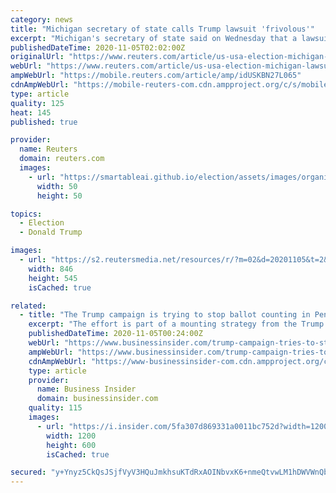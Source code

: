 ```yaml
---
category: news
title: "Michigan secretary of state calls Trump lawsuit 'frivolous'"
excerpt: "Michigan's secretary of state said on Wednesday that a lawsuit by U.S. President Donald Trump seeking to halt counting of votes was \"frivolous.\""
publishedDateTime: 2020-11-05T02:02:00Z
originalUrl: "https://www.reuters.com/article/us-usa-election-michigan-lawsuit-idUSKBN27L065"
webUrl: "https://www.reuters.com/article/us-usa-election-michigan-lawsuit-idUSKBN27L065"
ampWebUrl: "https://mobile.reuters.com/article/amp/idUSKBN27L065"
cdnAmpWebUrl: "https://mobile-reuters-com.cdn.ampproject.org/c/s/mobile.reuters.com/article/amp/idUSKBN27L065"
type: article
quality: 125
heat: 145
published: true

provider:
  name: Reuters
  domain: reuters.com
  images:
    - url: "https://smartableai.github.io/election/assets/images/organizations/reuters.com-50x50.jpg"
      width: 50
      height: 50

topics:
  - Election
  - Donald Trump

images:
  - url: "https://s2.reutersmedia.net/resources/r/?m=02&d=20201105&t=2&i=1540057550&w=&fh=545px&fw=&ll=&pl=&sq=&r=LYNXMPEGA403F"
    width: 846
    height: 545
    isCached: true

related:
  - title: "The Trump campaign is trying to stop ballot counting in Pennsylvania, Michigan, and Georgia"
    excerpt: "The effort is part of a mounting strategy from the Trump campaign to secure an Electoral College victory through the courts."
    publishedDateTime: 2020-11-05T00:24:00Z
    webUrl: "https://www.businessinsider.com/trump-campaign-tries-to-stop-vote-count-in-michigan-pennsylvania-2020-11"
    ampWebUrl: "https://www.businessinsider.com/trump-campaign-tries-to-stop-vote-count-in-michigan-pennsylvania-2020-11?amp"
    cdnAmpWebUrl: "https://www-businessinsider-com.cdn.ampproject.org/c/s/www.businessinsider.com/trump-campaign-tries-to-stop-vote-count-in-michigan-pennsylvania-2020-11?amp"
    type: article
    provider:
      name: Business Insider
      domain: businessinsider.com
    quality: 115
    images:
      - url: "https://i.insider.com/5fa307d869331a0011bc752d?width=1200&format=jpeg"
        width: 1200
        height: 600
        isCached: true

secured: "y+Ynyz5CkQsJSjfVyV3HQuJmkhsuKTdRxAOINbvxK6+nmeQtvwLM1hDWVWnQbsJ+6YE8MfLPyKmLBsLEfHxt2ZMUsYU3crPmDc6tPOO/RsGXUHVQ4FWvvzL01VZmKMpkbZO9kAoloXMJ5mt4hMSDRw8OqwhP2Uyei7QJReTIrmDZ/ovEQIALJHBpkGKYjuQfHjMJCT5FzgSaW5HV3uaPTayofVUixLQWDgIXtekP2CQVU+hj6Yrfm1xTNix/81n+WwkUQdk1btDnjoLdlOqWx9K6PRCvr8QIzf9S0y8kOh41c4Jb2W3ZX8V5guRXIZaO11+4A6A+35mYLbB99XNGZGGErBqe9dL1zTlH5zfX9e4=;0yhXCMD3HI597kqW4jxRug=="
---
```


